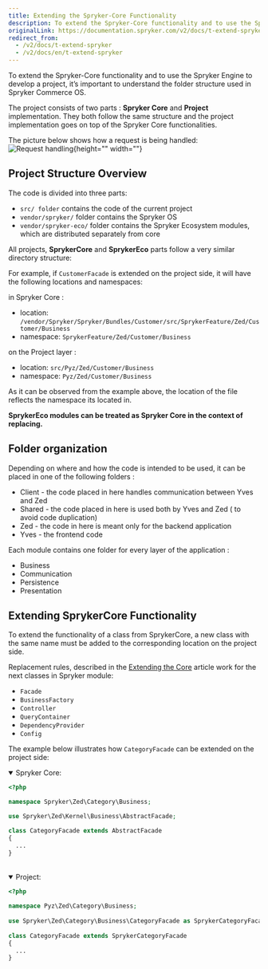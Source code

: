 ```yaml
---
title: Extending the Spryker-Core Functionality
description: To extend the Spryker-Core functionality and to use the Spryker Engine to develop a project, it’s important to understand the folder structure used in Spryker Commerce OS.
originalLink: https://documentation.spryker.com/v2/docs/t-extend-spryker
redirect_from:
  - /v2/docs/t-extend-spryker
  - /v2/docs/en/t-extend-spryker
---
```


<!--used to be: http://spryker.github.io/tutorials/zed/extending-spryker/-->
To extend the Spryker-Core functionality and to use the Spryker Engine to develop a project, it’s important to understand the folder structure used in Spryker Commerce OS.

The project consists of two parts : **Spryker Core** and **Project** implementation. They both follow the same structure and the project implementation goes on top of the Spryker Core functionalities.

The picture below shows how a request is being handled:
![Request handling](https://spryker.s3.eu-central-1.amazonaws.com/docs/Tutorials/Advanced/Tutorial+Extending+Spryker/request_handling.png){height="" width=""}

## Project Structure Overview
The code is divided into three parts:

* `src/ folder` contains the code of the current project
* `vendor/spryker/` folder contains the Spryker OS
* `vendor/spryker-eco/` folder contains the Spryker Ecosystem modules, which are distributed separately from core

All projects, **SprykerCore** and **SprykerEco** parts follow a very similar directory structure:

For example, if `CustomerFacade` is extended on the project side, it will have the following locations and namespaces:

in Spryker Core :

* location: `/vendor/Spryker/Spryker/Bundles/Customer/src/SprykerFeature/Zed/Customer/Business`
* namespace: `SprykerFeature/Zed/Customer/Business`

on the Project layer :

* location: `src/Pyz/Zed/Customer/Business`
* namespace: `Pyz/Zed/Customer/Business`

As it can be observed from the example above, the location of the file reflects the namespace its located in.

**SprykerEco modules can be treated as Spryker Core in the context of replacing.**

## Folder organization
Depending on where and how the code is intended to be used, it can be placed in one of the following folders :

* Client - the code placed in here handles communication between Yves and Zed
* Shared - the code placed in here is used both by Yves and Zed ( to avoid code duplication)
* Zed - the code in here is meant only for the backend application
* Yves - the frontend code

Each module contains one folder for every layer of the application :

* Business
* Communication
* Persistence
* Presentation

## Extending SprykerCore Functionality
To extend the functionality of a class from SprykerCore, a new class with the same name must be added to the corresponding location on the project side.

Replacement rules, described in the [Extending the Core](https://documentation.spryker.com/v2/docs/core-extension ) article work for the next classes in Spryker module:

* `Facade`
* `BusinessFactory`
* `Controller`
* `QueryContainer`
* `DependencyProvider`
* `Config`

The example below illustrates how `CategoryFacade` can be extended on the project side:

<details open>
<summary>Spryker Core:</summary>

```php
<?php

namespace Spryker\Zed\Category\Business;

use Spryker\Zed\Kernel\Business\AbstractFacade;

class CategoryFacade extends AbstractFacade
{
  ...
}
```

</br>
</details>

<details open>
<summary>Project:</summary>

```php
<?php
				
namespace Pyz\Zed\Category\Business;
				
use Spryker\Zed\Category\Business\CategoryFacade as SprykerCategoryFacade;
				
class CategoryFacade extends SprykerCategoryFacade
{
  ...
}
```

</br>
</details>
